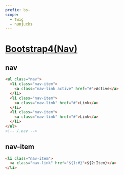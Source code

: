 ```yaml
---
prefix: bs-
scope: 
  - twig
  - nunjucks
---
```

[Bootstrap4(Nav)](https://getbootstrap.com/docs/4.6/components/navs/)
=====================

nav
---------------------

```html
<ul class="nav">
  <li class="nav-item">
    <a class="nav-link active" href="#">Active</a>
  </li>
  <li class="nav-item">
    <a class="nav-link" href="#">Link</a>
  </li>
  <li class="nav-item">
    <a class="nav-link" href="#">Link</a>
  </li>
</ul>
<!-- /.nav -->
```

nav-item
---------------------

```html
<li class="nav-item">
  <a class="nav-link" href="${1:#}">${2:Item}</a>
</li>
```
